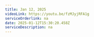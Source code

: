 ```yaml
---
title: Jan 12, 2025
videoLink: https://youtu.be/fzMJyjRFA1g
serviceOrderlink: na
date: 2025-01-12T15:30:20.458Z
serviceDescription: n﻿a
---
```

